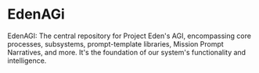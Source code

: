 # EdenAGi
EdenAGI: The central repository for Project Eden's AGI, encompassing core processes, subsystems, prompt-template libraries, Mission Prompt Narratives, and more. It's the foundation of our system's functionality and intelligence.
